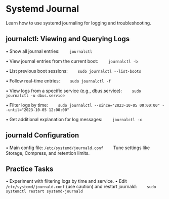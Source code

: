 # Systemd Journal

Learn how to use systemd journaling for logging and troubleshooting.

## journalctl: Viewing and Querying Logs

• Show all journal entries:
  `journalctl`

• View journal entries from the current boot:
  `journalctl -b`

• List previous boot sessions:
  `sudo journalctl --list-boots`

• Follow real-time entries:
  `sudo journalctl -f`

• View logs from a specific service (e.g., dbus.service):
  `sudo journalctl -u dbus.service`

• Filter logs by time:
  `sudo journalctl --since="2023-10-05 00:00:00" --until="2023-10-05 12:00:00"`

• Get additional explanation for log messages:
  `journalctl -x`

## journald Configuration

• Main config file: `/etc/systemd/journald.conf`
  Tune settings like Storage, Compress, and retention limits.

## Practice Tasks

• Experiment with filtering logs by time and service.
• Edit `/etc/systemd/journald.conf` (use caution) and restart journald:
  `sudo systemctl restart systemd-journald`
